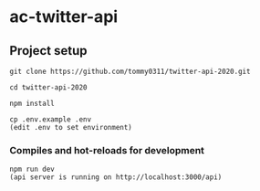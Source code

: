 # ac-twitter-api

## Project setup
```
git clone https://github.com/tommy0311/twitter-api-2020.git

cd twitter-api-2020

npm install

cp .env.example .env
(edit .env to set environment)
```

### Compiles and hot-reloads for development
```
npm run dev
(api server is running on http://localhost:3000/api)
```
